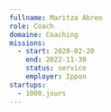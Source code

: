 ```yaml
---
fullname: Maritza Abreo
role: Coach
domaine: Coaching
missions:
  - start: 2020-02-20
    end: 2022-11-30
    status: service
    employer: Ippon
startups:
  - 1000.jours
---
```

